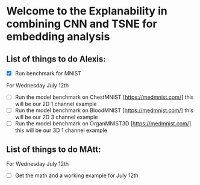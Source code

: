 # Welcome to the Explanability in combining CNN and TSNE for embedding analysis 

## List of things to do Alexis:

- [x] Run benchmark for MNIST

For Wednesday July 12th
- [ ] Run the model benchmark on ChestMNIST [https://medmnist.com/] this will be our 2D 1 channel example
- [ ] Run the model benchmark on BloodMNIST [https://medmnist.com/] this will be our 2D 3 channel example
- [ ] Run the model benchmark on OrganMNIST3D [https://medmnist.com/] this will be our 3D 1 channel example

## List of things to do MAtt:

For Wednesday July 12th
- [ ] Get the math and a working example for July 12th
